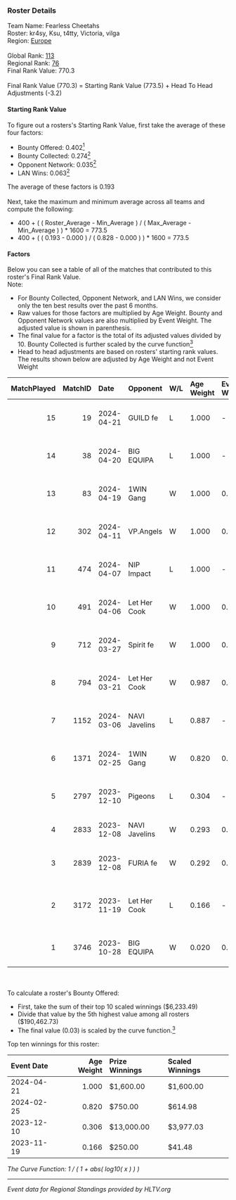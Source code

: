 ### Roster Details<br />
Team Name: Fearless Cheetahs<br />
Roster: kr4sy, Ksu, t4tty, Victoria, vilga<br />
Region: [Europe]( ../standings_europe.md)<br />
<br />
Global Rank: [113](../standings_global.md)<br />
Regional Rank: [76]( ../standings_europe.md)<br />
Final Rank Value:  770.3<br />
<br />
Final Rank Value (770.3) = Starting Rank Value (773.5) + Head To Head Adjustments (-3.2)<br />

#### Starting Rank Value<br />
To figure out a rosters's Starting Rank Value, first take the average of these four factors:<br />
- Bounty Offered: 0.402[<sup>1</sup>](#table2)
- Bounty Collected: 0.274[<sup>2</sup>](#table1)
- Opponent Network: 0.035[<sup>2</sup>](#table1)
- LAN Wins: 0.063[<sup>2</sup>](#table1)

The average of these factors is 0.193<br />
<br />
Next, take the maximum and minimum average across all teams and compute the following:<br />
- 400 + ( ( Roster_Average - Min_Average ) / ( Max_Average - Min_Average ) ) * 1600 = 773.5
- 400 + ( ( 0.193 - 0.000 ) / ( 0.828 - 0.000 ) ) * 1600 = 773.5


#### Factors<br />
Below you can see a table of all of the matches that contributed to this roster's Final Rank Value.<br />
Note:<br />

- For Bounty Collected, Opponent Network, and LAN Wins, we consider only the ten best results over the past 6 months.
- Raw values for those factors are multiplied by Age Weight. Bounty and Opponent Network values are also multiplied by Event Weight. The adjusted value is shown in parenthesis.
- The final value for a factor is the total of its adjusted values divided by 10. Bounty Collected is further scaled by the curve function[<sup>3</sup>](#curveFunction)
- Head to head adjustments are based on rosters' starting rank values. The results shown below are adjusted by Age Weight and not Event Weight
<span id="table1"></span><br />


| MatchPlayed | MatchID | Date       | Opponent      | W/L | Age Weight | Event Weight | Bounty Collected | Opponent Network | LAN Wins  | H2H Adjustment | Participating Roster                       |
| -: | -: | :- | :- | :- | :- | :- | :- | :- | :- | -: | :- |
|          15 |      19 | 2024-04-21 | GUILD fe      | L   | 1.000      | -            | -                | -                | -         |         -19.29 | kr4sy, Ksu, t4tty, Victoria, vilga         |
|          14 |      38 | 2024-04-20 | BIG EQUIPA    | L   | 1.000      | -            | -                | -                | -         |         -17.26 | kr4sy, Ksu, t4tty, Victoria, vilga         |
|          13 |      83 | 2024-04-19 | 1WIN Gang     | W   | 1.000      | 0.331        | 0.006 (0.002)    | 0.046 (0.015)    | 0 (0.000) |           8.07 | kr4sy, Ksu, t4tty, Victoria, vilga         |
|          12 |     302 | 2024-04-11 | VP.Angels     | W   | 1.000      | 0.331        | 0.006 (0.002)    | 0.082 (0.027)    | 0 (0.000) |           8.49 | kr4sy, Ksu, t4tty, Victoria, vilga         |
|          11 |     474 | 2024-04-07 | NIP Impact    | L   | 1.000      | -            | -                | -                | -         |         -17.65 | kr4sy, Ksu, t4tty, Victoria, vilga         |
|          10 |     491 | 2024-04-06 | Let Her Cook  | W   | 1.000      | 0.262        | 0.001 (0.000)    | 0.228 (0.060)    | 0 (0.000) |          11.12 | kr4sy, Ksu, t4tty, Victoria, vilga         |
|           9 |     712 | 2024-03-27 | Spirit fe     | W   | 1.000      | 0.331        | 0.008 (0.003)    | 0.123 (0.041)    | 0 (0.000) |          10.88 | kr4sy, Ksu, t4tty, Victoria, vilga         |
|           8 |     794 | 2024-03-21 | Let Her Cook  | W   | 0.987      | 0.331        | 0.001 (0.000)    | 0.228 (0.075)    | 0 (0.000) |          11.39 | kr4sy, Ksu, t4tty, Victoria, vilga         |
|           7 |    1152 | 2024-03-06 | NAVI Javelins | L   | 0.887      | -            | -                | -                | -         |         -10.32 | kr4sy, Ksu, t4tty, Victoria, vilga         |
|           6 |    1371 | 2024-02-25 | 1WIN Gang     | W   | 0.820      | 0.250        | 0.006 (0.001)    | 0.046 (0.010)    | 0 (0.000) |           7.90 | kr4sy, Ksu, t4tty, Victoria, vilga         |
|           5 |    2797 | 2023-12-10 | Pigeons       | L   | 0.304      | -            | -                | -                | -         |          -3.40 | ANa, Kat, tory, twenty3, vilga             |
|           4 |    2833 | 2023-12-08 | NAVI Javelins | W   | 0.293      | 0.524        | 0.064 (0.010)    | 0.467 (0.072)    | 1 (0.293) |           5.53 | Angelka, Hanka, LETi, Liina, vicu          |
|           3 |    2839 | 2023-12-08 | FURIA fe      | W   | 0.292      | 0.524        | 0.030 (0.005)    | 0.293 (0.045)    | 1 (0.292) |           4.44 | Elizabeth, f6tal, Ksu, t4tty, Victoria     |
|           2 |    3172 | 2023-11-19 | Let Her Cook  | L   | 0.166      | -            | -                | -                | -         |          -3.34 | Joanana, kezziwow, meli, Moraltis, RacheLL |
|           1 |    3746 | 2023-10-28 | BIG EQUIPA    | W   | 0.020      | 0.329        | 0.007 (0.000)    | 0.376 (0.002)    | 0 (0.000) |           0.26 | Elizabeth, f6tal, Ksu, t4tty, Victoria     |

<br />
<span id="table2"></span><br />
To calculate a roster's Bounty Offered:<br />

- First, take the sum of their top 10 scaled winnings ($6,233.49)
- Divide that value by the 5th highest value among all rosters ($190,462.73)
- The final value (0.03) is scaled by the curve function.[<sup>3</sup>](#curveFunction)

Top ten winnings for this roster:<br />

| Event Date | Age Weight | Prize Winnings | Scaled Winnings |
| :- | -: | :- | :- |
| 2024-04-21 |      1.000 | $1,600.00      | $1,600.00       |
| 2024-02-25 |      0.820 | $750.00        | $614.98         |
| 2023-12-10 |      0.306 | $13,000.00     | $3,977.03       |
| 2023-11-19 |      0.166 | $250.00        | $41.48          |


<span id="curveFunction"></span>_The Curve Function: 1 / ( 1 + abs( log10( x ) ) )_<br />

---
_Event data for Regional Standings provided by HLTV.org_<br />
